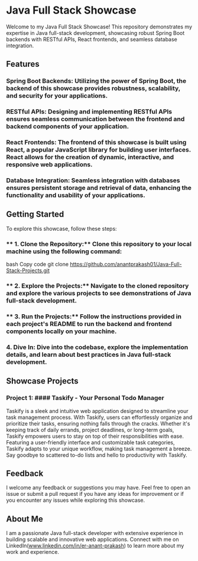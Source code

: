 # **Java Full Stack Showcase**
Welcome to my Java Full Stack Showcase! This repository demonstrates my expertise in Java full-stack development, showcasing robust Spring Boot backends with RESTful APIs, React frontends, and seamless database integration.

## **Features**
### **Spring Boot Backends:** Utilizing the power of Spring Boot, the backend of this showcase provides robustness, scalability, and security for your applications.

### **RESTful APIs:** Designing and implementing RESTful APIs ensures seamless communication between the frontend and backend components of your application.

### **React Frontends:** The frontend of this showcase is built using React, a popular JavaScript library for building user interfaces. React allows for the creation of dynamic, interactive, and responsive web applications.

### **Database Integration:** Seamless integration with databases ensures persistent storage and retrieval of data, enhancing the functionality and usability of your applications.

## **Getting Started**
To explore this showcase, follow these steps:

### ** 1. Clone the Repository:** Clone this repository to your local machine using the following command:

bash
Copy code
git clone https://github.com/anantprakash01/Java-Full-Stack-Projects.git
### ** 2. Explore the Projects:** Navigate to the cloned repository and explore the various projects to see demonstrations of Java full-stack development.

### ** 3. Run the Projects:** Follow the instructions provided in each project's README to run the backend and frontend components locally on your machine.

### **4. Dive In:** Dive into the codebase, explore the implementation details, and learn about best practices in Java full-stack development.

## **Showcase Projects**

### **Project 1:**  #### **Taskify - Your Personal Todo Manager**
Taskify is a sleek and intuitive web application designed to streamline your task management process. With Taskify, users can effortlessly organize and prioritize their tasks, ensuring nothing falls through the cracks. Whether it's keeping track of daily errands, project deadlines, or long-term goals, Taskify empowers users to stay on top of their responsibilities with ease. Featuring a user-friendly interface and customizable task categories, Taskify adapts to your unique workflow, making task management a breeze. Say goodbye to scattered to-do lists and hello to productivity with Taskify.

## **Feedback**
I welcome any feedback or suggestions you may have. Feel free to open an issue or submit a pull request if you have any ideas for improvement or if you encounter any issues while exploring this showcase.

## **About Me**
I am a passionate Java full-stack developer with extensive experience in building scalable and innovative web applications. Connect with me on LinkedIn(www.linkedin.com/in/er-anant-prakash) to learn more about my work and experience.
